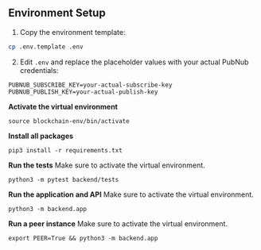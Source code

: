 ## Environment Setup

1. Copy the environment template:

```bash
cp .env.template .env
```

2. Edit `.env` and replace the placeholder values with your actual PubNub credentials:

```
PUBNUB_SUBSCRIBE_KEY=your-actual-subscribe-key
PUBNUB_PUBLISH_KEY=your-actual-publish-key
```

**Activate the virtual environment**

```
source blockchain-env/bin/activate
```

**Install all packages**

```
pip3 install -r requirements.txt
```

**Run the tests**
Make sure to activate the virtual environment.

```
python3 -m pytest backend/tests
```

**Run the application and API**
Make sure to activate the virtual environment.

```
python3 -m backend.app
```

**Run a peer instance**
Make sure to activate the virtual environment.

```
export PEER=True && python3 -m backend.app
```
